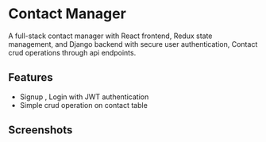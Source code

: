 
# Contact Manager

A full-stack contact manager with React frontend, Redux state management, and Django backend with secure user authentication, Contact crud operations through api endpoints.



## Features

- Signup , Login with JWT authentication
- Simple crud operation on contact table



## Screenshots



